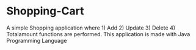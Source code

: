 # Shopping-Cart
A simple Shopping application
where 1) Add
      2) Update
      3) Delete
      4) Totalamount 
functions are performed.
This application is made with Java Programming Language

